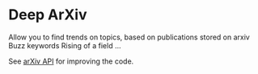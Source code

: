 # Deep ArXiv

Allow you to find trends on topics, based on publications stored on arxiv
Buzz keywords
Rising of a field
...

See [arXiv API](https://arxiv.org/help/api/user-manual) for improving the code.



